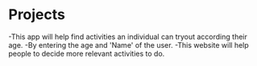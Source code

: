 # Projects
 -This app will help find activities an individual can tryout according 
  their age.
 -By entering the age and 'Name' of the user.
 -This website will help people to decide more relevant activities to do.
